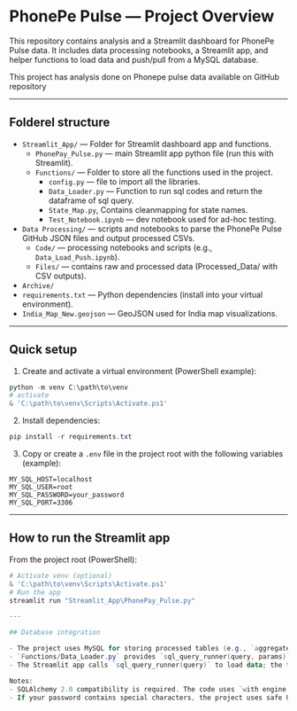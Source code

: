 # PhonePe Pulse — Project Overview

This repository contains analysis and a Streamlit dashboard for PhonePe Pulse data. It includes data processing notebooks, a Streamlit app, and helper functions to load data and push/pull from a MySQL database.

This project has analysis done on Phonepe pulse data available on GitHub repository

---

## Folderel structure

- `Streamlit_App/` — Folder for Streamlit dashboard app and functions.
  - `PhonePay_Pulse.py` — main Streamlit app python file (run this with Streamlit).
  - `Functions/` — Folder to store all the functions used in the project.
    - `config.py` — file to import all the libraries.
    - `Data_Loader.py` — Function to run sql codes and return the dataframe of sql query.
    - `State_Map.py`, Contains cleanmapping for state names.
    - `Test_Notebook.ipynb` — dev notebook used for ad-hoc testing.
- `Data Processing/` — scripts and notebooks to parse the PhonePe Pulse GitHub JSON files and output processed CSVs.
  - `Code/` — processing notebooks and scripts (e.g., `Data_Load_Push.ipynb`).
  - `Files/` — contains raw and processed data (Processed_Data/ with CSV outputs).
- `Archive/` 
- `requirements.txt` — Python dependencies (install into your virtual environment).
- `India_Map_New.geojson` — GeoJSON used for India map visualizations.

---

## Quick setup

1. Create and activate a virtual environment (PowerShell example):

```powershell
python -m venv C:\path\to\venv
# activate
& 'C:\path\to\venv\Scripts\Activate.ps1'
```

2. Install dependencies:

```powershell
pip install -r requirements.txt
```

3. Copy or create a `.env` file in the project root with the following variables (example):

```
MY_SQL_HOST=localhost
MY_SQL_USER=root
MY_SQL_PASSWORD=your_password
MY_SQL_PORT=3306
```


---

## How to run the Streamlit app

From the project root (PowerShell):

```powershell
# Activate venv (optional)
& 'C:\path\to\venv\Scripts\Activate.ps1'
# Run the app
streamlit run "Streamlit_App\PhonePay_Pulse.py"

---

## Database integration

- The project uses MySQL for storing processed tables (e.g., `aggregated_trans`, `aggregated_insurance`, `aggregated_user`, `map_*`, `top_*`).
- `Functions/Data_Loader.py` provides `sql_query_runner(query, params)` that returns a pandas DataFrame.
- The Streamlit app calls `sql_query_runner(query)` to load data; the function constructs a SQLAlchemy engine using environment variables and runs the query using `text(query)` and `engine.connect()`.

Notes:
- SQLAlchemy 2.0 compatibility is required. The code uses `with engine.connect() as conn:` and `conn.execute(text(query), params)`.
- If your password contains special characters, the project uses safe URL creation/quoting in some places — prefer setting environment variables and using `sql_query_runner` rather than hardcoding credentials.

